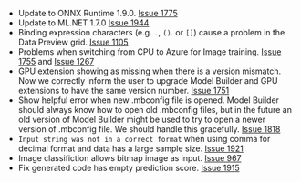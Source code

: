 - Update to ONNX Runtime 1.9.0. [Issue 1775](https://github.com/dotnet/machinelearning-modelbuilder/issues/1775)
- Update to ML.NET 1.7.0 [Issue 1944](https://github.com/dotnet/machinelearning-modelbuilder/issues/1944)
- Binding expression characters (e.g. `.`, `()`. or `[]`) cause a problem in the Data Preview grid. [Issue 1105](https://github.com/dotnet/machinelearning-modelbuilder/issues/1105)
- Problems when switching from CPU to Azure for Image training. [Issue 1755](https://github.com/dotnet/machinelearning-modelbuilder/issues/1755) and [Issue 1267](https://github.com/dotnet/machinelearning-modelbuilder/issues/1267)
- GPU extension showing as missing when there is a version mismatch. Now we correctly inform the user to upgrade Model Builder and GPU extensions to have the same version number. [Issue 1751](https://github.com/dotnet/machinelearning-modelbuilder/issues/1751)
- Show helpful error when new .mbconfig file is opened. Model Builder should always know how to open old .mbconfig files, but in the future an old version of Model Builder might be used to try to open a newer version of .mbconfig file. We should handle this gracefully. [Issue 1818](https://github.com/dotnet/machinelearning-modelbuilder/issues/1818) 
- `Input string was not in a correct format` when using comma for decimal format and data has a large sample size. [Issue 1921](https://github.com/dotnet/machinelearning-modelbuilder/issues/1921)
- Image classifiction allows bitmap image as input. [Issue 967](https://github.com/dotnet/machinelearning-modelbuilder/issues/967) 
- Fix generated code has empty prediction score. [Issue 1915](https://github.com/dotnet/machinelearning-modelbuilder/issues/1915)
